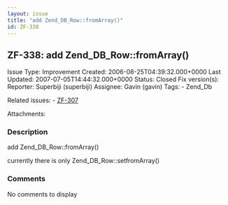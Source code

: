 ```yaml
---
layout: issue
title: "add Zend_DB_Row::fromArray()"
id: ZF-338
---
```


ZF-338: add Zend\_DB\_Row::fromArray()
--------------------------------------

 Issue Type: Improvement Created: 2006-08-25T04:39:32.000+0000 Last Updated: 2007-07-05T14:44:32.000+0000 Status: Closed Fix version(s): 
 Reporter:  Superbiji (superbiji)  Assignee:  Gavin (gavin)  Tags: - Zend\_Db
 
 Related issues: - [ZF-307](/issues/browse/ZF-307)
 
 Attachments: 
### Description

add Zend\_DB\_Row::fromArray()

currently there is only Zend\_DB\_Row::setfromArray()

 

 

### Comments

No comments to display
